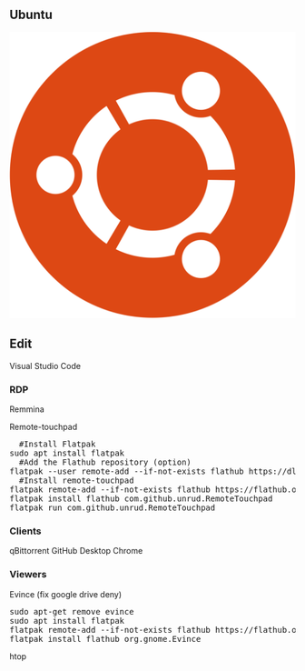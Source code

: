## Ubuntu ##
![Ubuntu](/images/ubuntu-logo.png)

## Edit
Visual Studio Code

### RDP
Remmina

Remote-touchpad
<pre>
  #Install Flatpak
sudo apt install flatpak
  #Add the Flathub repository (option)
flatpak --user remote-add --if-not-exists flathub https://dl.flathub.org/repo/flathub.flatpakrepo
  #Install remote-touchpad
flatpak remote-add --if-not-exists flathub https://flathub.org/repo/flathub.flatpakrepo
flatpak install flathub com.github.unrud.RemoteTouchpad
flatpak run com.github.unrud.RemoteTouchpad
</pre>

### Clients
qBittorrent
GitHub Desktop
Chrome

### Viewers
Evince (fix google drive deny)
<pre>
sudo apt-get remove evince
sudo apt install flatpak
flatpak remote-add --if-not-exists flathub https://flathub.org/repo/flathub.flatpakrepo
flatpak install flathub org.gnome.Evince
</pre>
htop
